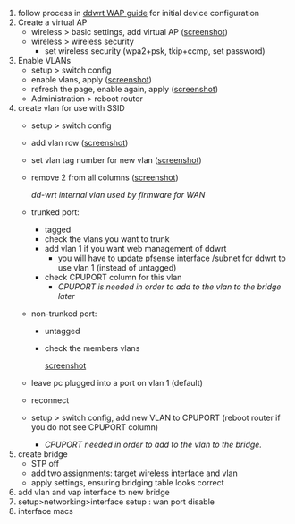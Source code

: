 1. follow process in [ddwrt WAP guide](/ddwrtWAP.md) for initial device configuration
2. Create a virtual AP
    - wireless > basic settings, add virtual AP ([screenshot](https://github.com/mynah22/Homelab-Guides/raw/main/screenshots/ddwrtVlan0.jpg))
    - wireless > wireless security
      - set wireless security (wpa2+psk, tkip+ccmp, set password)
3. Enable VLANs
    - setup > switch config
    - enable vlans, apply ([screenshot](https://github.com/mynah22/Homelab-Guides/raw/main/screenshots/ddwrtVlan1.jpg))
    - refresh the page, enable again, apply ([screenshot](https://github.com/mynah22/Homelab-Guides/raw/main/screenshots/ddwrtVlan2.jpg))
    - Administration > reboot router
4. create vlan for use with SSID
    - setup > switch config 
    - add vlan row ([screenshot](https://github.com/mynah22/Homelab-Guides/raw/main/screenshots/ddwrtVlan4.jpg))
    - set vlan tag number for new vlan ([screenshot](https://github.com/mynah22/Homelab-Guides/raw/main/screenshots/ddwrtVlan5.jpg))
    - remove 2 from all columns ([screenshot](https://github.com/mynah22/Homelab-Guides/raw/main/screenshots/ddwrtVlan3.jpg))
    
        *dd-wrt internal vlan used by firmware for WAN*
    - trunked port:
      - tagged
      - check the vlans you want to trunk
      - add vlan 1 if you want web management of ddwrt
        - you will have to update pfsense interface /subnet for ddwrt to use vlan 1 (instead of untagged)
      - check CPUPORT column for this vlan
        - *CPUPORT is needed in order to add to the vlan to the bridge later*
    - non-trunked port:
      - untagged
      - check the members vlans

        [screenshot](https://github.com/mynah22/Homelab-Guides/raw/main/screenshots/ddwrtVlan3.jpg)
    - leave pc plugged into a port on vlan 1 (default)
    - reconnect
    - setup > switch config, add new VLAN to CPUPORT (reboot router if you do not see CPUPORT column)
      - *CPUPORT needed in order to add to the vlan to the bridge.*
5. create bridge
    - STP off
    - add two assignments: target wireless interface and vlan
    - apply settings, ensuring bridging table looks correct
6. add vlan and vap interface to new bridge
7. setup>networking>interface setup : wan port disable
8. interface macs